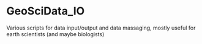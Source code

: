 # GeoSciData_IO
Various scripts for data input/output and data massaging, mostly useful for earth scientists (and maybe biologists)
